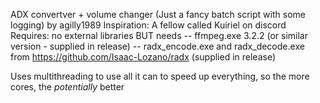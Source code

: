 ADX convertver + volume changer (Just a fancy batch script with some logging) by agilly1989
Inspiration: A fellow called Kuiriel on discord
Requires: no external libraries BUT needs
-- ffmpeg.exe 3.2.2 (or similar version - supplied in release)
-- radx_encode.exe and radx_decode.exe from https://github.com/Isaac-Lozano/radx (supplied in release)

Uses multithreading to use all it can to speed up everything, so the more cores, the *potentially* better